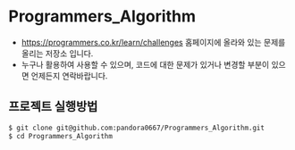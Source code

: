 # Programmers_Algorithm 

* https://programmers.co.kr/learn/challenges 홈페이지에 올라와 있는 문제를 올리는 저장소 입니다. 
* 누구나 활용하여 사용할 수 있으며, 코드에 대한 문제가 있거나 변경할 부분이 있으면 언제든지 연락바랍니다. 


## 프로젝트 실행방법
```bash
$ git clone git@github.com:pandora0667/Programmers_Algorithm.git
$ cd Programmers_Algorithm
 
```